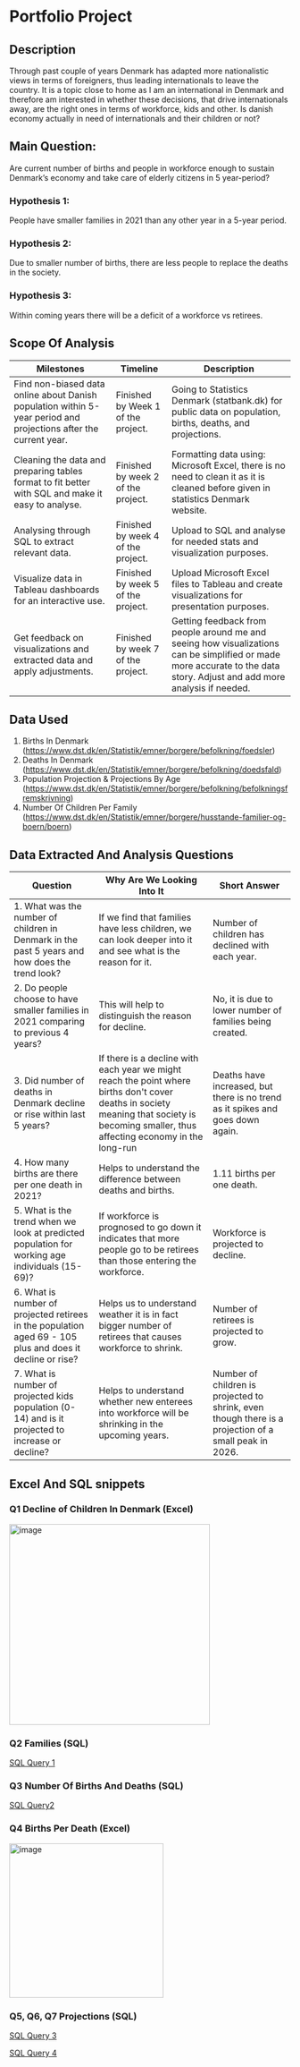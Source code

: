 # Portfolio Project 

## Description
Through past couple of years Denmark has adapted more nationalistic views in terms of foreigners, thus leading internationals to leave the country. It is a topic close to home as I am an international in Denmark and therefore am interested in whether these decisions, that drive internationals away, are the right ones in terms of workforce, kids and other. Is danish economy actually in need of internationals and their children or not?

## Main Question: 
Are current number of births and people in workforce enough to sustain Denmark’s economy and take care of elderly citizens in 5 year-period?
### Hypothesis 1: 
People have smaller families in 2021 than any other year in a 5-year period.
### Hypothesis 2: 
Due to smaller number of births, there are less people to replace the deaths in the society.
### Hypothesis 3: 
Within coming years there will be a deficit of a workforce vs retirees.

## Scope Of Analysis

| Milestones | Timeline | Description |
| ----------- | ----------- | ----------- |
| Find non-biased data online about Danish population within 5-year period and projections after the current year. | Finished by Week 1 of the project. | Going to Statistics Denmark (statbank.dk) for public data on population, births, deaths, and projections. |
| Cleaning the data and preparing tables format to fit better with SQL and make it easy to analyse. | Finished by week 2 of the project. | Formatting data using: Microsoft Excel, there is no need to clean it as it is cleaned before given in statistics Denmark website. |
| Analysing through SQL to extract relevant data. | Finished by week 4 of the project. | Upload to SQL and analyse for needed stats and visualization purposes. |
| Visualize data in Tableau dashboards for an interactive use. | Finished by week 5 of the project. | Upload Microsoft Excel files to Tableau and create visualizations for presentation purposes. |
| Get feedback on visualizations and extracted data and apply adjustments. | Finished by week 7 of the project. | Getting feedback from people around me and seeing how visualizations can be simplified or made more accurate to the data story. Adjust and add more analysis if needed. |

## Data Used
1. Births In Denmark (https://www.dst.dk/en/Statistik/emner/borgere/befolkning/foedsler)
2. Deaths In Denmark (https://www.dst.dk/en/Statistik/emner/borgere/befolkning/doedsfald)
3. Population Projection & Projections By Age (https://www.dst.dk/en/Statistik/emner/borgere/befolkning/befolkningsfremskrivning)
4. Number Of Children Per Family (https://www.dst.dk/en/Statistik/emner/borgere/husstande-familier-og-boern/boern)

## Data Extracted And Analysis Questions

| Question | Why Are We Looking Into It | Short Answer |
| -------------- | -------------- | -------------- |
| 1. What was the number of children in Denmark in the past 5 years and how does the trend look?  | If we find that families have less children, we can look deeper into it and see what is the reason for it. | Number of children has declined with each year.|
| 2. Do people choose to have smaller families in 2021 comparing to previous 4 years? | This will help to distinguish the reason for decline. | No, it is due to lower number of families being created. |
| 3. Did number of deaths in Denmark decline or rise within last 5 years? | If there is a decline with each year we might reach the point where births don't cover deaths in society meaning that society is becoming smaller, thus affecting economy in the long-run | Deaths have increased, but there is no trend as it spikes and goes down again. |
| 4. How many births are there per one death in 2021? | Helps to understand the difference between deaths and births. | 1.11 births per one death. |
| 5. What is the trend when we look at predicted population for working age individuals (15-69)? | If workforce is prognosed to go down it indicates that more people go to be retirees than those entering the workforce. | Workforce is projected to decline. |
| 6. What is number of projected retirees in the population aged 69 - 105 plus and does it decline or rise? | Helps us to understand weather it is in fact bigger number of retirees that causes workforce to shrink. | Number of retirees is projected to grow. |
| 7. What is number of projected kids population (0-14) and is it projected to increase or decline? | Helps to understand whether new enterees into workforce will be shrinking in the upcoming years. | Number of children is projected to shrink, even though there is a projection of a small peak in 2026. |

## Excel And SQL snippets

 ### Q1 Decline of Children In Denmark (Excel)
 
<img width="359" alt="image" src="https://user-images.githubusercontent.com/105588939/168840632-4446845b-e27a-4221-a129-c0a97021dd28.png">


 ### Q2 Families (SQL)
 
[SQL Query 1](https://github.com/AistePalsgaardMacys/denmarkbirthsdeathsandeconomy/blob/00a5d7e9581aab3aabee358a1d49954efdb084b5/Query%201.sql)

 ### Q3 Number Of Births And Deaths (SQL)

[SQL Query2](https://github.com/AistePalsgaardMacys/denmarkbirthsdeathsandeconomy/blob/00a5d7e9581aab3aabee358a1d49954efdb084b5/Query%202%20births%20and%20deaths.sql)

 ### Q4 Births Per Death (Excel)
<img width="276" alt="image" src="https://user-images.githubusercontent.com/105588939/168843561-bc7b5a50-767b-4bb5-a7d0-1045c486be1e.png">

 ### Q5, Q6, Q7 Projections (SQL)
 
 [SQL Query 3](https://github.com/AistePalsgaardMacys/denmarkbirthsdeathsandeconomy/blob/00a5d7e9581aab3aabee358a1d49954efdb084b5/Query%203.sql)
 
 [SQL Query 4](https://github.com/AistePalsgaardMacys/denmarkbirthsdeathsandeconomy/blob/00a5d7e9581aab3aabee358a1d49954efdb084b5/Query4.sql)






